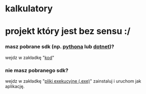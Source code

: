 # kalkulatory
# projekt który jest bez sensu :/

### masz pobrane sdk (np. [pythona](https://python.org) lub [dotnet](https://dotnet.microsoft.com))?
wejdz w zakładkę "[kod](https://github.com/gregorbart/kalkulatory/tree/main/kod)"

### nie masz pobranego sdk?
wejdz w zakładkę "[pliki exekucyjne (.exe)](https://github.com/gregorbart/kalkulatory/tree/main/pliki%20exekucyjne%20(.exe))"
zainstaluj i uruchom jak aplikację.

